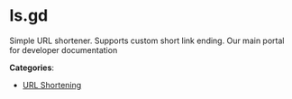 # Is.gd


Simple URL shortener.  Supports custom short link ending.  Our main portal for developer documentation



**Categories**:
- [URL Shortening](https://github.com/apis-list/apis-list#url-shortening)




